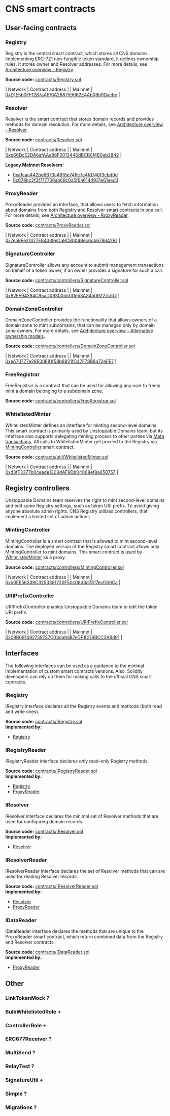 # CNS smart contracts

## User-facing contracts

### Registry

Registry is the central smart contract, which stores all CNS domains. Implementing ERC-721 non-fungible token standard, it defines ownership rules. It stores owner and Resolver addresses. For more details, see [Architecture overview - Registry](./architecture-overview.md#registry).

**Source code:** [contracts/Registry.sol](https://github.com/unstoppabledomains/dot-crypto/blob/master/contracts/Registry.sol)

| Network | Contract address |
| Mainnet | [0xD1E5b0FF1287aA9f9A268759062E4Ab08b9Dacbe](https://etherscan.io/address/0xd1e5b0ff1287aa9f9a268759062e4ab08b9dacbe) |

### Resolver

Resolver is the smart contract that stores domain records and provides methods for domain resolution. For more details, see [Architecture overview - Resolver](./architecture-overview.md#resolver). 

**Source code:** [contracts/Resolver.sol](https://github.com/unstoppabledomains/dot-crypto/blob/master/contracts/Resolver.sol)

| Network | Contract address |
| Mainnet | [0xb66DcE2DA6afAAa98F2013446dBCB0f4B0ab2842](https://etherscan.io/address/0xb66DcE2DA6afAAa98F2013446dBCB0f4B0ab2842) |

**Legacy Mainnet Resolvers:**
- [0xa1cac442be6673c49f8e74ffc7c4fd746f3cbd0d](https://etherscan.io/address/0xa1cac442be6673c49f8e74ffc7c4fd746f3cbd0d)
- [0x878bc2f3f717766ab69c0a5f9a6144931e61aed3](https://etherscan.io/address/0x878bc2f3f717766ab69c0a5f9a6144931e61aed3)

### ProxyReader

ProxyReader provides an interface, that allows users to fetch information about domains from both Registry and Resolver smart contracts in one call. For more details, see [Architecture overview - RroxyReader](./architecture-overview.md#proxyreader).

**Source code:** [contracts/ProxyReader.sol](https://github.com/unstoppabledomains/dot-crypto/blob/master/contracts/ProxyReader.sol)

| Network | Contract address |
| Mainnet | [0x7ea9Ee21077F84339eDa9C80048ec6db678642B1](https://etherscan.io/address/0x7ea9Ee21077F84339eDa9C80048ec6db678642B1) |

### SignatureController

SignatureController allows any account to submit management transactions on behalf of a token owner, if an owner provides a signature for such a call.

**Source code:** [contracts/controllers/SignatureController.sol](https://github.com/unstoppabledomains/dot-crypto/blob/master/contracts/controllers/SignatureController.sol)

| Network | Contract address |
| Mainnet | [0x82EF94294C95aD0930055f31e53A34509227c5f7](https://etherscan.io/address/0x82EF94294C95aD0930055f31e53A34509227c5f7) |

### DomainZoneController

DomainZoneController provides the functionality that allows owners of a domain zone to mint subdomains, that can be managed only by domain zone owners. For more details, see [Architecture overview - Alternative ownership models](./architecture-overview.md#alternative-ownership-models).

**Source code:** [contracts/controllers/DomainZoneController.sol](https://github.com/unstoppabledomains/dot-crypto/blob/master/contracts/controllers/DomainZoneController.sol)

| Network | Contract address |
| Mainnet | [0xeA70777e28E00E81f58b8921fC47F78B8a72eFE7](https://etherscan.io/address/0xeA70777e28E00E81f58b8921fC47F78B8a72eFE7) |

### FreeRegistrar

FreeRegistrar is a contract that can be used for allowing any user to freely mint a domain belonging to a subdomain zone.

**Source code:** [contracts/controllers/FreeRegistrar.sol](https://github.com/unstoppabledomains/dot-crypto/blob/master/contracts/controllers/FreeRegistrar.sol)

### WhitelistedMinter

WhitelistedMinter defines an interface for minting second-level domains. This smart contract is primarily used by Unstoppable Domains team, but its intefrace also supports delegating minting process to other parties via [Meta transactions](../managing-domains/meta-transactions.md). All calls to WhitelistedMinter get proxied to the Registry via [MintingController](./cns-smart-contracts.md#mintingcontroller) smart contract.

**Source code:** [contracts/util/WhitelistedMinter.sol](https://github.com/unstoppabledomains/dot-crypto/blob/master/contracts/util/WhitelistedMinter.sol)

| Network | Contract address |
| Mainnet | [0xd3fF3377b0ceade1303dAF9Db04068ef8a650757](https://etherscan.io/address/0xd3fF3377b0ceade1303dAF9Db04068ef8a650757) |

## Registry controllers

Unstoppable Domains team reserves the right to mint second-level domains and edit some Registry settings, such as token URI prefix. To avoid giving anyone absolute admin rights, CNS Registry utilizes controllers, that implement a limited set of admin actions.

### MintingController

MintingController is a smart contract that is allowed to mint second-level domains. The deployed version of the Registry smart contract allows only MintingController to mint domains. This smart contract is used by [WhitelistedMinter](./cns-smart-contracts.md#whitelistedminter) as a proxy.

**Source code:** [contracts/controllers/MintingController.sol](https://github.com/unstoppabledomains/dot-crypto/blob/master/contracts/controllers/MintingController.sol)

| Network | Contract address |
| Mainnet | [0xb0EE56339C3253361730F50c08d3d7817ecD60Ca](https://etherscan.io/address/0xb0EE56339C3253361730F50c08d3d7817ecD60Ca) |

### URIPrefixController

URIPrefixController enables Unstoppable Domains team to edit the token URI prefix.

**Source code:** [contracts/controllers/URIPrefixController.sol](https://github.com/unstoppabledomains/dot-crypto/blob/master/contracts/controllers/URIPrefixController.sol)

| Network | Contract address |
| Mainnet | [0x09B091492759737C03da9dB7eDF1CD6BCC3A9d91](https://etherscan.io/address/0x09B091492759737C03da9dB7eDF1CD6BCC3A9d91) |

## Interfaces

The following interfaces can be used as a guidance to the minimal implementation of custom smart contracts versions. Also, Solidity developers can rely on them for making calls to the official CNS smart contracts.

### IRegistry

IRegistry interface declares all the Registry events and methods (both read and write ones).

**Source code:** [contracts/IRegistry.sol](https://github.com/unstoppabledomains/dot-crypto/blob/master/contracts/IRegistry.sol)<br/>
**Implemented by:**
- [Registry](./cns-smart-contracts.md#registry)

### IRegistryReader

IRegistryReader interface declares only read-only Registry methods.

**Source code:** [contracts/IRegistryReader.sol](https://github.com/unstoppabledomains/dot-crypto/blob/master/contracts/IRegistryReader.sol)<br/>
**Implemented by:**
- [Registry](./cns-smart-contracts.md#registry)
- [ProxyReader](./cns-smart-contracts.md#proxyreader)

### IResolver

IResolver interface declares the minimal set of Resolver methods that are used for configuring domain records.

**Source code:** [contracts/IResolver.sol](https://github.com/unstoppabledomains/dot-crypto/blob/master/contracts/IResolver.sol)<br/>
**Implemented by:**
- [Resolver](./cns-smart-contracts.md#resolver)

### IResolverReader

IResolverReader interface declares the set of Resolver methods that can are used for reading Resolver records.

**Source code:** [contracts/IResolverReader.sol](https://github.com/unstoppabledomains/dot-crypto/blob/master/contracts/IResolverReader.sol)<br/>
**Implemented by:**
- [Resolver](./cns-smart-contracts.md#resolver)
- [ProxyReader](./cns-smart-contracts.md#proxyreader)

### IDataReader

IDataReader interface declares the methods that are unique to the ProxyReader smart contract, which return combined data from the Registry and Resolver contracts.

**Source code:** [contracts/IDataReader.sol](https://github.com/unstoppabledomains/dot-crypto/blob/master/contracts/IDataReader.sol)<br/>
**Implemented by:**
- [ProxyReader](./cns-smart-contracts.md#proxyreader)

## Other

### LinkTokenMock ?

### BulkWhitelistedRole +

### ControllerRole +

### ERC677Receiver ?

### MultiSend ?

### RelayTest ?

### SignatureUtil +

### Simple ?

### Migrations ?
